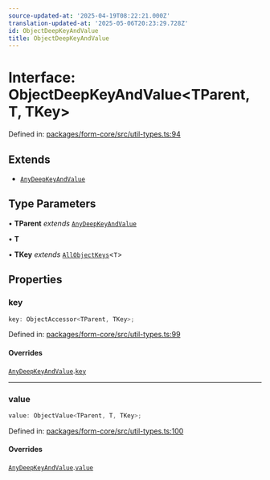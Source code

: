```yaml
---
source-updated-at: '2025-04-19T08:22:21.000Z'
translation-updated-at: '2025-05-06T20:23:29.728Z'
id: ObjectDeepKeyAndValue
title: ObjectDeepKeyAndValue
---
```


<!-- DO NOT EDIT: this page is autogenerated from the type comments -->

# Interface: ObjectDeepKeyAndValue\<TParent, T, TKey\>

Defined in: [packages/form-core/src/util-types.ts:94](https://github.com/TanStack/form/blob/main/packages/form-core/src/util-types.ts#L94)

## Extends

- [`AnyDeepKeyAndValue`](anydeepkeyandvalue.md)

## Type Parameters

• **TParent** *extends* [`AnyDeepKeyAndValue`](anydeepkeyandvalue.md)

• **T**

• **TKey** *extends* [`AllObjectKeys`](../type-aliases/allobjectkeys.md)\<`T`\>

## Properties

### key

```ts
key: ObjectAccessor<TParent, TKey>;
```

Defined in: [packages/form-core/src/util-types.ts:99](https://github.com/TanStack/form/blob/main/packages/form-core/src/util-types.ts#L99)

#### Overrides

[`AnyDeepKeyAndValue`](anydeepkeyandvalue.md).[`key`](AnyDeepKeyAndValue.md#key)

***

### value

```ts
value: ObjectValue<TParent, T, TKey>;
```

Defined in: [packages/form-core/src/util-types.ts:100](https://github.com/TanStack/form/blob/main/packages/form-core/src/util-types.ts#L100)

#### Overrides

[`AnyDeepKeyAndValue`](anydeepkeyandvalue.md).[`value`](AnyDeepKeyAndValue.md#value)
